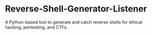 # Reverse-Shell-Generator-Listener
A Python-based tool to generate and catch reverse shells for ethical hacking, pentesting, and CTFs.
